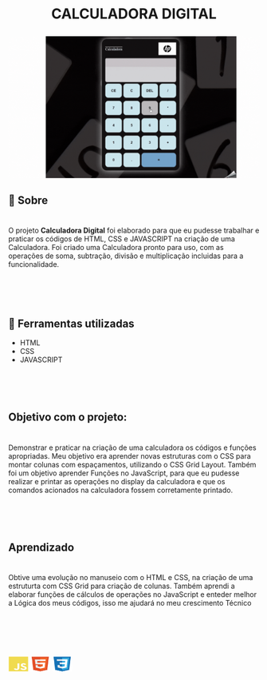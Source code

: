 <h1 align="center">

<p>CALCULADORA DIGITAL</p>
</h1>

<img src="img/calc.gif">



## 📘 Sobre
<h1></h1>

O projeto **Calculadora Digital** foi elaborado para que eu pudesse trabalhar e praticar os códigos de HTML, CSS e JAVASCRIPT na criação de uma Calculadora. Foi criado uma Calculadora pronto para uso, com as operações de soma, subtração, divisão e multiplicação incluidas para a funcionalidade.   <br>
<br>
<br>
<br>
<br>

## 🔨 Ferramentas utilizadas

- HTML
- CSS
- JAVASCRIPT


<br>
<br>
<br>

## Objetivo com o projeto:
<h1></h1>
<P>Demonstrar e praticar na criação de uma calculadora os códigos e funções apropriadas. Meu objetivo era aprender novas estruturas com o CSS para montar colunas com espaçamentos, utilizando o CSS Grid Layout. Também foi um objetivo aprender Funções no JavaScript, para que eu pudesse realizar e printar as operações no display da calculadora e que os comandos acionados na calculadora fossem corretamente printado. </P>
<br>
<br>
<br>

## Aprendizado
<h1></h1>
<p>Obtive uma evolução no manuseio com o HTML e CSS, na criação de uma estruturta com CSS Grid para criação de colunas. Também aprendi a elaborar funções de cálculos de operações no JavaScript e enteder melhor a Lógica dos meus códigos, isso me ajudará no meu crescimento Técnico  </p>
<br>
<br>
<br>
<br>
<div style="display: inline_block"><br>
  <img align="center" alt="Rafa-Js" height="30" width="40" src="https://raw.githubusercontent.com/devicons/devicon/master/icons/javascript/javascript-plain.svg">
  <img align="center" alt="Rafa-HTML" height="30" width="40" src="https://raw.githubusercontent.com/devicons/devicon/master/icons/html5/html5-original.svg">
  <img align="center" alt="Rafa-CSS" height="30" width="40" src="https://raw.githubusercontent.com/devicons/devicon/master/icons/css3/css3-original.svg">
  <img align="right" alt="" height="150" style="border-radius:50px;" 
</div>

